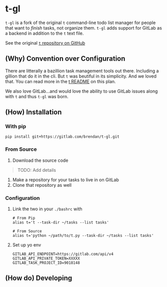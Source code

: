 # t-gl


`t-gl` is a fork of the original `t` command-line todo list manager for people that want to *finish* tasks,
not organize them.  `t-gl` adds support for GitLab as a backend in addition to the `t` text file.

See the original [`t` repository on GitHub](https://github.com/sjl/t)

## (Why) Convention over Configuration

There are litterally a bazillion task management tools out there.  Including a gillion that do it in the cli.  But `t` was beutiful in its simplicity.  And we loved that.  You can read more in the [t README](https://github.com/sjl/t#why-t) on this plan.

We also love GitLab...and would love the ability to use GitLab issues along with `t` and thus `t-gl` was born.

## (How) Installation

### With pip

```
pip install git+https://gitlab.com/brendan/t-gl.git
```

### From Source

1. Download the source code
> TODO: Add details
1. Make a repository for your tasks to live in on GitLab
1. Clone that repository as well

### Configuration

1. Link the two in your `./bashrc` with
    ```
    # From Pip
    alias t='t --task-dir ~/tasks --list tasks'

    # From Source
    alias t='python ~/path/to/t.py --task-dir ~/tasks --list tasks'
    ```
1. Set up yo env

    ```
    GITLAB_API_ENDPOINT=https://gitlab.com/api/v4
    GITLAB_API_PRIVATE_TOKEN=XXXXX
    GITLAB_TASK_PROJECT_ID=9018148
    ```
    
## (How do) Developing